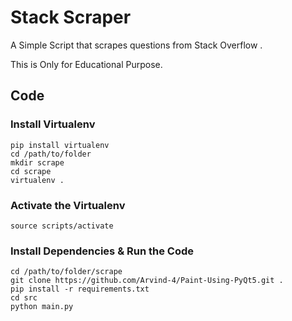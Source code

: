 
# Stack Scraper

A Simple Script that scrapes questions from Stack Overflow .

This is Only for Educational Purpose.

## Code 

### Install Virtualenv 
```
pip install virtualenv
cd /path/to/folder
mkdir scrape
cd scrape
virtualenv .
```
### Activate the Virtualenv
```
source scripts/activate
```
### Install Dependencies & Run the Code
```
cd /path/to/folder/scrape
git clone https://github.com/Arvind-4/Paint-Using-PyQt5.git .
pip install -r requirements.txt
cd src
python main.py
```
